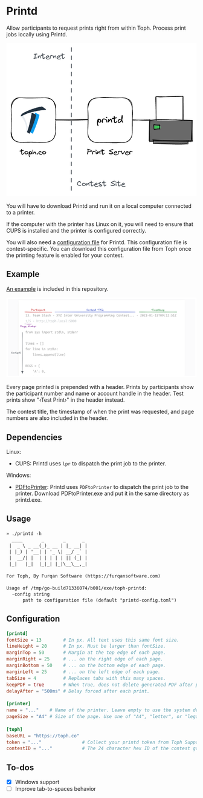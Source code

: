 # Printd

Allow participants to request prints right from within Toph. Process print jobs locally using Printd.

![](overview.png)

You will have to download Printd and run it on a local computer connected to a printer.

If the computer with the printer has Linux on it, you will need to ensure that CUPS is installed and the printer is configured correctly.

You will also need a [configuration file](#configuration) for Printd. This configuration file is contest-specific. You can download this configuration file from Toph once the printing feature is enabled for your contest.

## Example

[An example](example/example.pdf) is included in this repository.

![](example/header.png)

Every page printed is prepended with a header. Prints by participants show the participant number and name or account handle in the header. Test prints show "‹Test Print›" in the header instead.

The contest title, the timestamp of when the print was requested, and page numbers are also included in the header.

## Dependencies

Linux:

- CUPS: Printd uses `lpr` to dispatch the print job to the printer.

Windows:

- [PDFtoPrinter](http://www.columbia.edu/~em36/pdftoprinter.html): Printd uses `PDFtoPrinter` to dispatch the print job to the printer. Download PDFtoPrinter.exe and put it in the same directory as printd.exe.

## Usage

```
» ./printd -h
  ____       _       _      _ 
 |  _ \ _ __(_)_ __ | |_ __| |
 | |_) | '__| | '_ \| __/ _` |
 |  __/| |  | | | | | || (_| |
 |_|   |_|  |_|_| |_|\__\__,_|

For Toph, By Furqan Software (https://furqansoftware.com)

Usage of /tmp/go-build71336074/b001/exe/toph-printd:
  -config string
      path to configuration file (default "printd-config.toml")
```

## Configuration

``` toml
[printd]
fontSize = 13        # In px. All text uses this same font size.
lineHeight = 20      # In px. Must be larger than fontSize.
marginTop = 50       # Margin at the top edge of each page.
marginRight = 25     # ... on the right edge of each page.
marginBottom = 50    # ... on the bottom edge of each page.
marginLeft = 25      # ... on the left edge of each page.
tabSize = 4          # Replaces tabs with this many spaces.
keepPDF = true       # When true, does not delete generated PDF after print.
delayAfter = "500ms" # Delay forced after each print.

[printer]
name = "..."    # Name of the printer. Leave empty to use the system default.
pageSize = "A4" # Size of the page. Use one of "A4", "letter", or "legal".

[toph]
baseURL = "https://toph.co"
token = "..."               # Collect your printd token from Toph Support. The token is contest-specific.
contestID = "..."           # The 24 character hex ID of the contest goes here.
```

## To-dos

- [x] Windows support
- [ ] Improve tab-to-spaces behavior
